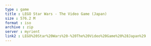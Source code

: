 ```yaml
---
type : game
title : LEGO Star Wars - The Video Game (Japan)
size : 576.2 M
format : iso
archive : zip
server : myrient
link2 : LEGO%20Star%20Wars%20-%20The%20Video%20Game%20%28Japan%29
---
```

